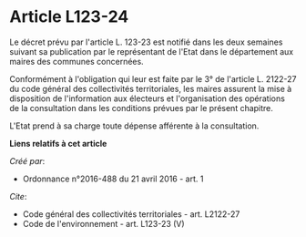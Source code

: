 # Article L123-24

Le décret prévu par l'article L. 123-23 est notifié dans les deux semaines suivant sa publication par le représentant de
l'Etat dans le département aux maires des communes concernées. 

Conformément à l'obligation qui leur est faite par le 3° de l'article L. 2122-27 du code général des collectivités
territoriales, les maires assurent la mise à disposition de l'information aux électeurs et l'organisation des opérations de
la consultation dans les conditions prévues par le présent chapitre. 

L'Etat prend à sa charge toute dépense afférente à la consultation.

**Liens relatifs à cet article**

_Créé par_:

  - Ordonnance n°2016-488 du 21 avril 2016 - art. 1

_Cite_:

  - Code général des collectivités territoriales - art. L2122-27
  - Code de l'environnement - art. L123-23 (V)
